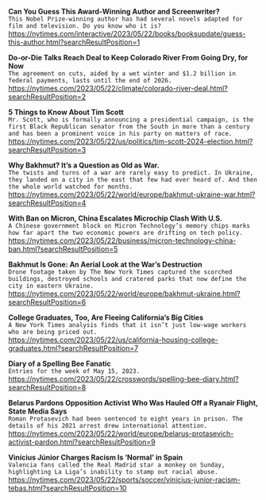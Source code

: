 **Can You Guess This Award-Winning Author and Screenwriter?**\
`This Nobel Prize-winning author has had several novels adapted for film and television. Do you know who it is?`\
https://nytimes.com/interactive/2023/05/22/books/booksupdate/guess-this-author.html?searchResultPosition=1

**Do-or-Die Talks Reach Deal to Keep Colorado River From Going Dry, for Now**\
`The agreement on cuts, aided by a wet winter and $1.2 billion in federal payments, lasts until the end of 2026.`\
https://nytimes.com/2023/05/22/climate/colorado-river-deal.html?searchResultPosition=2

**5 Things to Know About Tim Scott**\
`Mr. Scott, who is formally announcing a presidential campaign, is the first Black Republican senator from the South in more than a century and has been a prominent voice in his party on matters of race.`\
https://nytimes.com/2023/05/22/us/politics/tim-scott-2024-election.html?searchResultPosition=3

**Why Bakhmut? It’s a Question as Old as War.**\
`The twists and turns of a war are rarely easy to predict. In Ukraine, they landed on a city in the east that few had ever heard of. And then the whole world watched for months.`\
https://nytimes.com/2023/05/22/world/europe/bakhmut-ukraine-war.html?searchResultPosition=4

**With Ban on Micron, China Escalates Microchip Clash With U.S.**\
`A Chinese government block on Micron Technology’s memory chips marks how far apart the two economic powers are drifting on tech policy.`\
https://nytimes.com/2023/05/22/business/micron-technology-china-ban.html?searchResultPosition=5

**Bakhmut Is Gone: An Aerial Look at the War’s Destruction**\
`Drone footage taken by The New York Times captured the scorched buildings, destroyed schools and cratered parks that now define the city in eastern Ukraine.`\
https://nytimes.com/2023/05/22/world/europe/bakhmut-ukraine.html?searchResultPosition=6

**College Graduates, Too, Are Fleeing California’s Big Cities**\
`A New York Times analysis finds that it isn’t just low-wage workers who are being priced out.`\
https://nytimes.com/2023/05/22/us/california-housing-college-graduates.html?searchResultPosition=7

**Diary of a Spelling Bee Fanatic**\
`Entries for the week of May 15, 2023.`\
https://nytimes.com/2023/05/22/crosswords/spelling-bee-diary.html?searchResultPosition=8

**Belarus Pardons Opposition Activist Who Was Hauled Off a Ryanair Flight, State Media Says**\
`Roman Protasevich had been sentenced to eight years in prison. The details of his 2021 arrest drew international attention.`\
https://nytimes.com/2023/05/22/world/europe/belarus-protasevich-activist-pardon.html?searchResultPosition=9

**Vinícius Júnior Charges Racism Is ‘Normal’ in Spain**\
`Valencia fans called the Real Madrid star a monkey on Sunday, highlighting La Liga’s inability to stamp out racial abuse.`\
https://nytimes.com/2023/05/22/sports/soccer/vinicius-junior-racism-tebas.html?searchResultPosition=10

